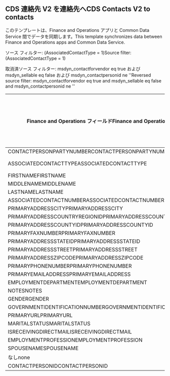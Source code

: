 ## <a name="cds-contacts-v2-to-contacts"></a><span data-ttu-id="e5eb6-101">CDS 連絡先 V2 を連絡先へ</span><span class="sxs-lookup"><span data-stu-id="e5eb6-101">CDS Contacts V2 to contacts</span></span>

<span data-ttu-id="e5eb6-102">このテンプレートは、Finance and Operations アプリと Common Data Service 間でデータを同期します。</span><span class="sxs-lookup"><span data-stu-id="e5eb6-102">This template synchronizes data between Finance and Operations apps and Common Data Service.</span></span>

<span data-ttu-id="e5eb6-103">ソース フィルター: (AssociatedContactType = 1)</span><span class="sxs-lookup"><span data-stu-id="e5eb6-103">Source filter: (AssociatedContactType = 1)</span></span>

<span data-ttu-id="e5eb6-104">取消済ソース フィルター: msdyn_contactforvendor eq true および msdyn_sellable eq false および msdyn_contactpersonid ne ''</span><span class="sxs-lookup"><span data-stu-id="e5eb6-104">Reversed source filter: msdyn_contactforvendor eq true and msdyn_sellable eq false and msdyn_contactpersonid ne ''</span></span>

<span data-ttu-id="e5eb6-105">Finance and Operations フィールド</span><span class="sxs-lookup"><span data-stu-id="e5eb6-105">Finance and Operations field</span></span> | <span data-ttu-id="e5eb6-106">タイプのマッピング</span><span class="sxs-lookup"><span data-stu-id="e5eb6-106">Map type</span></span> | <span data-ttu-id="e5eb6-107">その他の Dynamics 365 フィールド</span><span class="sxs-lookup"><span data-stu-id="e5eb6-107">Other Dynamics 365 field</span></span> | <span data-ttu-id="e5eb6-108">既定値</span><span class="sxs-lookup"><span data-stu-id="e5eb6-108">Default value</span></span>
---|---|---|---
<span data-ttu-id="e5eb6-109">CONTACTPERSONPARTYNUMBER</span><span class="sxs-lookup"><span data-stu-id="e5eb6-109">CONTACTPERSONPARTYNUMBER</span></span> | = | <span data-ttu-id="e5eb6-110">msdyn_partynumber</span><span class="sxs-lookup"><span data-stu-id="e5eb6-110">msdyn_partynumber</span></span> | 
<span data-ttu-id="e5eb6-111">ASSOCIATEDCONTACTTYPE</span><span class="sxs-lookup"><span data-stu-id="e5eb6-111">ASSOCIATEDCONTACTTYPE</span></span> | << | <span data-ttu-id="e5eb6-112">なし</span><span class="sxs-lookup"><span data-stu-id="e5eb6-112">none</span></span> | <span data-ttu-id="e5eb6-113">仕入先</span><span class="sxs-lookup"><span data-stu-id="e5eb6-113">Vendor</span></span>
<span data-ttu-id="e5eb6-114">FIRSTNAME</span><span class="sxs-lookup"><span data-stu-id="e5eb6-114">FIRSTNAME</span></span> | = | <span data-ttu-id="e5eb6-115">firstname</span><span class="sxs-lookup"><span data-stu-id="e5eb6-115">firstname</span></span> | 
<span data-ttu-id="e5eb6-116">MIDDLENAME</span><span class="sxs-lookup"><span data-stu-id="e5eb6-116">MIDDLENAME</span></span> | = | <span data-ttu-id="e5eb6-117">middlename</span><span class="sxs-lookup"><span data-stu-id="e5eb6-117">middlename</span></span> | 
<span data-ttu-id="e5eb6-118">LASTNAME</span><span class="sxs-lookup"><span data-stu-id="e5eb6-118">LASTNAME</span></span> | = | <span data-ttu-id="e5eb6-119">lastname</span><span class="sxs-lookup"><span data-stu-id="e5eb6-119">lastname</span></span> | 
<span data-ttu-id="e5eb6-120">ASSOCIATEDCONTACTNUMBER</span><span class="sxs-lookup"><span data-stu-id="e5eb6-120">ASSOCIATEDCONTACTNUMBER</span></span> | = | <span data-ttu-id="e5eb6-121">msdyn_vendorcontactid.msdyn_vendoraccountnumber</span><span class="sxs-lookup"><span data-stu-id="e5eb6-121">msdyn_vendorcontactid.msdyn_vendoraccountnumber</span></span> | 
<span data-ttu-id="e5eb6-122">PRIMARYADDRESSCITY</span><span class="sxs-lookup"><span data-stu-id="e5eb6-122">PRIMARYADDRESSCITY</span></span> | = | <span data-ttu-id="e5eb6-123">address1_city</span><span class="sxs-lookup"><span data-stu-id="e5eb6-123">address1_city</span></span> | 
<span data-ttu-id="e5eb6-124">PRIMARYADDRESSCOUNTRYREGIONID</span><span class="sxs-lookup"><span data-stu-id="e5eb6-124">PRIMARYADDRESSCOUNTRYREGIONID</span></span> | = | <span data-ttu-id="e5eb6-125">address1_country</span><span class="sxs-lookup"><span data-stu-id="e5eb6-125">address1_country</span></span> | 
<span data-ttu-id="e5eb6-126">PRIMARYADDRESSCOUNTYID</span><span class="sxs-lookup"><span data-stu-id="e5eb6-126">PRIMARYADDRESSCOUNTYID</span></span> | = | <span data-ttu-id="e5eb6-127">address1_county</span><span class="sxs-lookup"><span data-stu-id="e5eb6-127">address1_county</span></span> | 
<span data-ttu-id="e5eb6-128">PRIMARYFAXNUMBER</span><span class="sxs-lookup"><span data-stu-id="e5eb6-128">PRIMARYFAXNUMBER</span></span> | = | <span data-ttu-id="e5eb6-129">FAX</span><span class="sxs-lookup"><span data-stu-id="e5eb6-129">fax</span></span> | 
<span data-ttu-id="e5eb6-130">PRIMARYADDRESSSTATEID</span><span class="sxs-lookup"><span data-stu-id="e5eb6-130">PRIMARYADDRESSSTATEID</span></span> | = | <span data-ttu-id="e5eb6-131">address1_stateorprovince</span><span class="sxs-lookup"><span data-stu-id="e5eb6-131">address1_stateorprovince</span></span> | 
<span data-ttu-id="e5eb6-132">PRIMARYADDRESSSTREET</span><span class="sxs-lookup"><span data-stu-id="e5eb6-132">PRIMARYADDRESSSTREET</span></span> | = | <span data-ttu-id="e5eb6-133">address1_line1</span><span class="sxs-lookup"><span data-stu-id="e5eb6-133">address1_line1</span></span> | 
<span data-ttu-id="e5eb6-134">PRIMARYADDRESSZIPCODE</span><span class="sxs-lookup"><span data-stu-id="e5eb6-134">PRIMARYADDRESSZIPCODE</span></span> | = | <span data-ttu-id="e5eb6-135">address1_postalcode</span><span class="sxs-lookup"><span data-stu-id="e5eb6-135">address1_postalcode</span></span> | 
<span data-ttu-id="e5eb6-136">PRIMARYPHONENUMBER</span><span class="sxs-lookup"><span data-stu-id="e5eb6-136">PRIMARYPHONENUMBER</span></span> | = | <span data-ttu-id="e5eb6-137">telephone1</span><span class="sxs-lookup"><span data-stu-id="e5eb6-137">telephone1</span></span> | 
<span data-ttu-id="e5eb6-138">PRIMARYEMAILADDRESS</span><span class="sxs-lookup"><span data-stu-id="e5eb6-138">PRIMARYEMAILADDRESS</span></span> | = | <span data-ttu-id="e5eb6-139">emailaddress1</span><span class="sxs-lookup"><span data-stu-id="e5eb6-139">emailaddress1</span></span> | 
<span data-ttu-id="e5eb6-140">EMPLOYMENTDEPARTMENT</span><span class="sxs-lookup"><span data-stu-id="e5eb6-140">EMPLOYMENTDEPARTMENT</span></span> | = | <span data-ttu-id="e5eb6-141">department</span><span class="sxs-lookup"><span data-stu-id="e5eb6-141">department</span></span> | 
<span data-ttu-id="e5eb6-142">NOTES</span><span class="sxs-lookup"><span data-stu-id="e5eb6-142">NOTES</span></span> | = | <span data-ttu-id="e5eb6-143">description</span><span class="sxs-lookup"><span data-stu-id="e5eb6-143">description</span></span> | 
<span data-ttu-id="e5eb6-144">GENDER</span><span class="sxs-lookup"><span data-stu-id="e5eb6-144">GENDER</span></span> | >< | <span data-ttu-id="e5eb6-145">gendercode</span><span class="sxs-lookup"><span data-stu-id="e5eb6-145">gendercode</span></span> | 
<span data-ttu-id="e5eb6-146">GOVERNMENTIDENTIFICATIONNUMBER</span><span class="sxs-lookup"><span data-stu-id="e5eb6-146">GOVERNMENTIDENTIFICATIONNUMBER</span></span> | = | <span data-ttu-id="e5eb6-147">governmentid</span><span class="sxs-lookup"><span data-stu-id="e5eb6-147">governmentid</span></span> | 
<span data-ttu-id="e5eb6-148">PRIMARYURL</span><span class="sxs-lookup"><span data-stu-id="e5eb6-148">PRIMARYURL</span></span> | = | <span data-ttu-id="e5eb6-149">websiteurl</span><span class="sxs-lookup"><span data-stu-id="e5eb6-149">websiteurl</span></span> | 
<span data-ttu-id="e5eb6-150">MARITALSTATUS</span><span class="sxs-lookup"><span data-stu-id="e5eb6-150">MARITALSTATUS</span></span> | >< | <span data-ttu-id="e5eb6-151">familystatuscode</span><span class="sxs-lookup"><span data-stu-id="e5eb6-151">familystatuscode</span></span> | 
<span data-ttu-id="e5eb6-152">ISRECEIVINGDIRECTMAIL</span><span class="sxs-lookup"><span data-stu-id="e5eb6-152">ISRECEIVINGDIRECTMAIL</span></span> | >< | <span data-ttu-id="e5eb6-153">donotemail</span><span class="sxs-lookup"><span data-stu-id="e5eb6-153">donotemail</span></span> | 
<span data-ttu-id="e5eb6-154">EMPLOYMENTPROFESSION</span><span class="sxs-lookup"><span data-stu-id="e5eb6-154">EMPLOYMENTPROFESSION</span></span> | = | <span data-ttu-id="e5eb6-155">jobtitle</span><span class="sxs-lookup"><span data-stu-id="e5eb6-155">jobtitle</span></span> | 
<span data-ttu-id="e5eb6-156">SPOUSENAME</span><span class="sxs-lookup"><span data-stu-id="e5eb6-156">SPOUSENAME</span></span> | = | <span data-ttu-id="e5eb6-157">spousesname</span><span class="sxs-lookup"><span data-stu-id="e5eb6-157">spousesname</span></span> | 
<span data-ttu-id="e5eb6-158">なし</span><span class="sxs-lookup"><span data-stu-id="e5eb6-158">none</span></span> | >> | <span data-ttu-id="e5eb6-159">msdyn_contactforvendor</span><span class="sxs-lookup"><span data-stu-id="e5eb6-159">msdyn_contactforvendor</span></span> | <span data-ttu-id="e5eb6-160">True</span><span class="sxs-lookup"><span data-stu-id="e5eb6-160">True</span></span>
<span data-ttu-id="e5eb6-161">CONTACTPERSONID</span><span class="sxs-lookup"><span data-stu-id="e5eb6-161">CONTACTPERSONID</span></span> | = | <span data-ttu-id="e5eb6-162">msdyn_contactpersonid</span><span class="sxs-lookup"><span data-stu-id="e5eb6-162">msdyn_contactpersonid</span></span> | 
